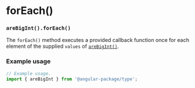 # forEach()

### `areBigInt().forEach()`

The `forEach()` method executes a provided callback function once for each element of the supplied `values` of [`areBigInt()`](./).

### Example usage

```typescript
// Example usage.
import { areBigInt } from '@angular-package/type';


```
